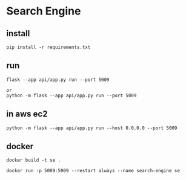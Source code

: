 # Search Engine

## install
```commandline
pip install -r requirements.txt

```

## run
```commandline
flask --app api/app.py run --port 5009

or
python -m flask --app api/app.py run --port 5009

```

## in aws ec2
```commandline
python -m flask --app api/app.py run --host 0.0.0.0 --port 5009
```
## docker
```commandline
docker build -t se . 

docker run -p 5009:5009 --restart always --name search-engine se

```